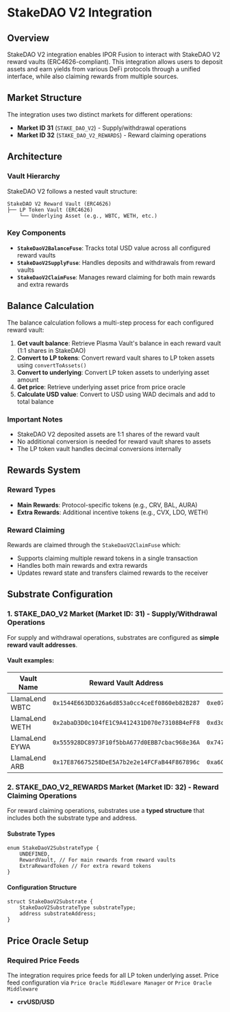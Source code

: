 # StakeDAO V2 Integration

## Overview

StakeDAO V2 integration enables IPOR Fusion to interact with StakeDAO V2 reward vaults (ERC4626-compliant). This integration allows users to deposit assets and earn yields from various DeFi protocols through a unified interface, while also claiming rewards from multiple sources.

## Market Structure

The integration uses two distinct markets for different operations:

-   **Market ID 31** (`STAKE_DAO_V2`) - Supply/withdrawal operations
-   **Market ID 32** (`STAKE_DAO_V2_REWARDS`) - Reward claiming operations

## Architecture

### Vault Hierarchy

StakeDAO V2 follows a nested vault structure:

```
StakeDAO V2 Reward Vault (ERC4626)
├── LP Token Vault (ERC4626)
    └── Underlying Asset (e.g., WBTC, WETH, etc.)
```

### Key Components

-   **`StakeDaoV2BalanceFuse`**: Tracks total USD value across all configured reward vaults
-   **`StakeDaoV2SupplyFuse`**: Handles deposits and withdrawals from reward vaults
-   **`StakeDaoV2ClaimFuse`**: Manages reward claiming for both main rewards and extra rewards

## Balance Calculation

The balance calculation follows a multi-step process for each configured reward vault:

1. **Get vault balance**: Retrieve Plasma Vault's balance in each reward vault (1:1 shares in StakeDAO)
2. **Convert to LP tokens**: Convert reward vault shares to LP token assets using `convertToAssets()`
3. **Convert to underlying**: Convert LP token assets to underlying asset amount
4. **Get price**: Retrieve underlying asset price from price oracle
5. **Calculate USD value**: Convert to USD using WAD decimals and add to total balance

### Important Notes

-   StakeDAO V2 deposited assets are 1:1 shares of the reward vault
-   No additional conversion is needed for reward vault shares to assets
-   The LP token vault handles decimal conversions internally

## Rewards System

### Reward Types

-   **Main Rewards**: Protocol-specific tokens (e.g., CRV, BAL, AURA)
-   **Extra Rewards**: Additional incentive tokens (e.g., CVX, LDO, WETH)

### Reward Claiming

Rewards are claimed through the `StakeDaoV2ClaimFuse` which:

-   Supports claiming multiple reward tokens in a single transaction
-   Handles both main rewards and extra rewards
-   Updates reward state and transfers claimed rewards to the receiver

## Substrate Configuration

### 1. STAKE_DAO_V2 Market (Market ID: 31) - Supply/Withdrawal Operations

For supply and withdrawal operations, substrates are configured as **simple reward vault addresses**.

#### Vault examples:

| Vault Name     | Reward Vault Address                         | LP Token Address                             | Underlying Asset |
| -------------- | -------------------------------------------- | -------------------------------------------- | ---------------- |
| LlamaLend WBTC | `0x1544E663DD326a6d853a0cc4ceEf0860eb82B287` | `0xe07f1151887b8FDC6800f737252f6b91b46b5865` | WBTC             |
| LlamaLend WETH | `0x2abaD3D0c104fE1C9A412431D070e73108B4eFF8` | `0xd3cA9BEc3e681b0f578FD87f20eBCf2B7e0bb739` | WETH             |
| LlamaLend EYWA | `0x555928DC8973F10f5bbA677d0EBB7cbac968e36A` | `0x747A547E48ee52491794b8eA01cd81fc5D59Ad84` | EYWA             |
| LlamaLend ARB  | `0x17E876675258DeE5A7b2e2e14FCFaB44F867896c` | `0xa6C2E6A83D594e862cDB349396856f7FFE9a979B` | ARB              |

### 2. STAKE_DAO_V2_REWARDS Market (Market ID: 32) - Reward Claiming Operations

For reward claiming operations, substrates use a **typed structure** that includes both the substrate type and address.

#### Substrate Types

```solidity
enum StakeDaoV2SubstrateType {
    UNDEFINED,
    RewardVault, // For main rewards from reward vaults
    ExtraRewardToken // For extra reward tokens
}
```

#### Configuration Structure

```solidity
struct StakeDaoV2Substrate {
    StakeDaoV2SubstrateType substrateType;
    address substrateAddress;
}
```

## Price Oracle Setup

### Required Price Feeds

The integration requires price feeds for all LP token underlying asset. Price feed configuration via `Price Oracle Middleware Manager` or `Price Oracle Middleware`

-   **crvUSD/USD**


